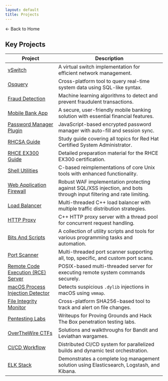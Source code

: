 ```yaml
---
layout: default 
title: Projects
---
```


<a href="https://anish7600.github.io/" style="text-decoration: none;">← Back to Home</a>


## Key Projects


| **Project**                                       | **Description**                                                                                                                                                                                                                                                                                                                                                                                 |
| ------------------------------------------------------- | ----------------------------------------------------------------------------------------------------------------------------------------------------------------------------------------------------------------------------------------------------------------------------------------------------------------------------------------------------------------------------------------------- |
| [vSwitch](https://github.com/anish7600/vswitch) | A virtual switch implementation for efficient network management. |
| [Osquery](https://github.com/anish7600/osquery) | Cross-platform tool to query real-time system data using SQL-like syntax. |
| [Fraud Detection](https://github.com/anish7600/fraud-detection) | Machine learning algorithms to detect and prevent fraudulent transactions. |
| [Mobile Bank App](https://github.com/anish7600/bank-app) | A secure, user-friendly mobile banking solution with essential financial features. |
| [Password Manager Plugin](https://github.com/anish7600/password-manager-plugin) | JavaScript-based encrypted password manager with auto-fill and session sync. |
| [RHCSA Guide](https://github.com/anish7600/rhcsa) | Study guide covering all topics for Red Hat Certified System Administrator. |
| [RHCE EX300 Guide](https://github.com/anish7600/rhce-ex300) | Detailed preparation material for the RHCE EX300 certification. |
| [Shell Utilities](https://github.com/anish7600/shell-utilities) | C-based reimplementations of core Unix tools with enhanced functionality. |
| [Web Application Firewall](https://github.com/anish7600/web-application-firewall) | Robust WAF implementation protecting against SQL/XSS injection, and bots through input filtering and rate limiting. |
| [Load Balancer](https://github.com/anish7600/load-balancer) | Multi-threaded C++ load balancer with multiple traffic distribution strategies. |
| [HTTP Proxy](https://github.com/anish7600/http-proxy) | C++ HTTP proxy server with a thread pool for concurrent request handling. |
| [Bits And Scripts](https://github.com/anish7600/bits-and-scripts) | A collection of utility scripts and tools for various programming tasks and automation. |
| [Port Scanner](https://github.com/anish7600/port-scanner) | Multi-threaded port scanner supporting all, top, specific, and custom port scans. |
| [Remote Code Execution (RCE) Server](https://github.com/anish7600/rce-server) | POSIX-based multi-threaded server for executing remote system commands securely. |
| [macOS Process Injection Detector](https://github.com/anish7600/macos-process-injection-detector) | Detects suspicious `.dylib` injections in macOS using `vmmap`. |
| [File Integrity Monitor](https://github.com/anish7600/file-integrity-monitoring) | Cross-platform SHA256-based tool to track and alert on file changes. |
| [Pentesting Labs](https://github.com/anish7600/pentesting-labs) | Writeups for Proving Grounds and Hack The Box penetration testing labs. |
| [OverTheWire CTFs](https://github.com/anish7600/overthewire-ctfs) | Solutions and walkthroughs for Bandit and Leviathan wargames. |
| [CI/CD Workflow](https://github.com/anish7600/ci-cd) | Distributed CI/CD system for parallelized builds and dynamic test orchestration. |
| [ELK Stack](https://github.com/anish7600/elk-stack) | Demonstrates a complete log management solution using Elasticsearch, Logstash, and Kibana. |
